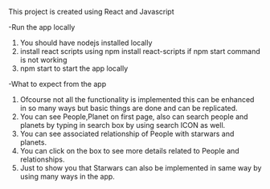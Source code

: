 This project is created using React and Javascript

-Run the app locally

1. You should have nodejs installed locally
2. install react scripts using npm install react-scripts if npm start command is not working
3. npm start to start the app locally

-What to expect from the app

1. Ofcourse not all the functionality is implemented this can be enhanced in so many ways but basic things are done and can be replicated.
2. You can see People,Planet on first page, also can search people and planets by typing in search box by using search ICON as well.
3. You can see associated relationship of People with starwars and planets.
4. You can click on the box to see more details related to People and relationships.
5. Just to show you that Starwars can also be implemented in same way by using many ways in the app.

